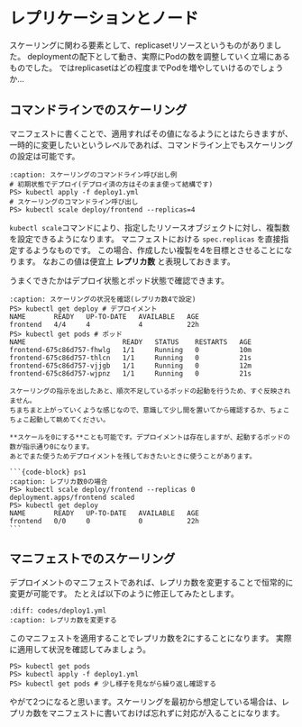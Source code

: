 # レプリケーションとノード

スケーリングに関わる要素として、replicasetリソースというものがありました。
deploymentの配下として動き、実際にPodの数を調整していく立場にあるものでした。
ではreplicasetはどの程度までPodを増やしていけるのでしょうか…

## コマンドラインでのスケーリング

マニフェストに書くことで、適用すればその値になるようにとはたらきますが、一時的に変更したいというレベルであれば、コマンドライン上でもスケーリングの設定は可能です。

```{code-block} ps1
:caption: スケーリングのコマンドライン呼び出し例
# 初期状態でデプロイ(デプロイ済の方はそのまま使って結構です)
PS> kubectl apply -f deploy1.yml
# スケーリングのコマンドライン呼び出し
PS> kubectl scale deploy/frontend --replicas=4
```

`kubectl scale`コマンドにより、指定したリソースオブジェクトに対し、複製数を設定できるようになります。
マニフェストにおける `spec.replicas` を直接指定するようなものです。
この場合、作成したい複製を4を目標とさせることになります。
なおこの値は便宜上 **レプリカ数** と表現しておきます。

うまくできたかはデプロイ状態とポッド状態で確認できます。

```{code-block} ps1
:caption: スケーリングの状況を確認(レプリカ数4で設定)
PS> kubectl get deploy # デプロイメント
NAME       READY   UP-TO-DATE   AVAILABLE   AGE
frontend   4/4     4            4           22h
PS> kubectl get pods # ポッド
NAME                        READY   STATUS    RESTARTS   AGE
frontend-675c86d757-fhwlg   1/1     Running   0          10m
frontend-675c86d757-thlcn   1/1     Running   0          21s
frontend-675c86d757-vjjgb   1/1     Running   0          12m
frontend-675c86d757-wjpnz   1/1     Running   0          21s
```

```{caution}
スケーリングの指示を出したあと、順次不足しているポッドの起動を行うため、すぐ反映されません。
ちまちまと上がっていくような感じなので、意識して少し間を置いてから確認するか、ちょこちょこ起動して眺めてください。
```

````{tip}
**スケールを0にする**ことも可能です。デプロイメントは存在しますが、起動するポッドの数が指示通り0になります。
あとでまた使うためデプロイメントを残しておきたいときに使うことがあります。

```{code-block} ps1
:caption: レプリカ数0の場合
PS> kubectl scale deploy/frontend --replicas 0
deployment.apps/frontend scaled
PS> kubectl get deploy
NAME       READY   UP-TO-DATE   AVAILABLE   AGE
frontend   0/0     0            0           22h
```
````

## マニフェストでのスケーリング

デプロイメントのマニフェストであれば、レプリカ数を変更することで恒常的に変更が可能です。
たとえば以下のように修正してみたとします。

```{literalinclude} codes/deploy2.yml
:diff: codes/deploy1.yml
:caption: レプリカ数を変更する
```

このマニフェストを適用することでレプリカ数を2にすることになります。
実際に適用して状況を確認してみましょう。

```{code-block} ps1
PS> kubectl get pods
PS> kubectl apply -f deploy1.yml
PS> kubectl get pods # 少し様子を見ながら繰り返し確認する
```

やがて2つになると思います。スケーリングを最初から想定している場合は、レプリカ数をマニフェストに書いておけば忘れずに対応が入ることになります。



